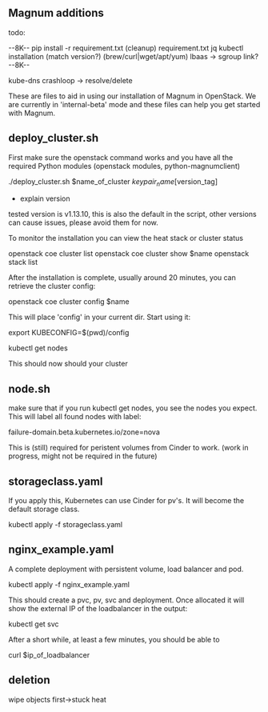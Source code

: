 Magnum additions
----------------


todo:

--8K--
pip install -r requirement.txt (cleanup)
requirement.txt
jq
kubectl installation (match version?) (brew/curl|wget/apt/yum)
lbaas -> sgroup  link?
--8K--

kube-dns crashloop -> resolve/delete

These are files to aid in using our installation of Magnum in OpenStack.  We
are currently in 'internal-beta' mode and these files can help you get started
with Magnum.

deploy_cluster.sh
-----------------

First make sure the openstack command works and you have all the required
Python modules (openstack modules, python-magnumclient)

./deploy_cluster.sh $name_of_cluster $keypair_name [$version_tag]

* explain version

tested version is v1.13.10, this is also the default in the script, other
versions can cause issues, please avoid them for now.

To monitor the installation you can view the heat stack or cluster status

openstack coe cluster list
openstack coe cluster show $name
openstack stack list

After the installation is complete, usually around 20 minutes, you can retrieve
the cluster config:

openstack coe cluster config $name

This will place 'config' in your current dir. Start using it:

export KUBECONFIG=$(pwd)/config

kubectl get nodes

This should now should your cluster


node.sh
--------

make sure that if you run kubectl get nodes, you see the nodes you expect.
This will label all found nodes with label: 

failure-domain.beta.kubernetes.io/zone=nova

This is (still) required for peristent volumes from Cinder to work.
(work in progress, might not be required in the future)

storageclass.yaml
-----------------

If you apply this, Kubernetes can use Cinder for pv's. It will become the
default storage class.

kubectl apply -f storageclass.yaml


nginx_example.yaml
------------------

A complete deployment with persistent volume, load balancer and pod.

kubectl apply -f nginx_example.yaml

This should create a pvc, pv, svc and deployment. Once allocated it will show
the external IP of the loadbalancer in the output:

kubectl get svc

After a short while, at least a few minutes, you should be able to

curl $ip_of_loadbalancer


deletion
--------

wipe objects first->stuck heat
